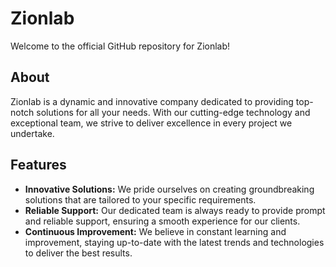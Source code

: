 # Zionlab

Welcome to the official GitHub repository for Zionlab!

## About

Zionlab is a dynamic and innovative company dedicated to providing top-notch solutions for all your needs. With our cutting-edge technology and exceptional team, we strive to deliver excellence in every project we undertake.

## Features

- **Innovative Solutions:** We pride ourselves on creating groundbreaking solutions that are tailored to your specific requirements.
- **Reliable Support:** Our dedicated team is always ready to provide prompt and reliable support, ensuring a smooth experience for our clients.
- **Continuous Improvement:** We believe in constant learning and improvement, staying up-to-date with the latest trends and technologies to deliver the best results.
